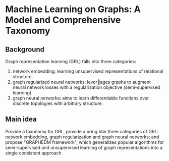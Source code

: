 
# Machine Learning on Graphs: A Model and Comprehensive Taxonomy

## Background
Graph representation learning (GRL) falls into three categories:
1. network embedding: learning unsupervised representations of relational structure.
2. graph regularized neural networks: leverages graphs to augment neural network losses with a regularization objective (semi-supervised learning).
3. graph neural networks: aims to learn differentiable functions over discrete topologies with arbitrary structure.

   
## Main idea
Provide a toxonomy for GRL, provide a bring btw three categories of GRL: network embedding, graph regularization and graph neural networks; and propose "GRAPHEDM framework", which generalizes popular algorithms for semi-supervised and unsupervised learning of graph representations into a single consistent approach





